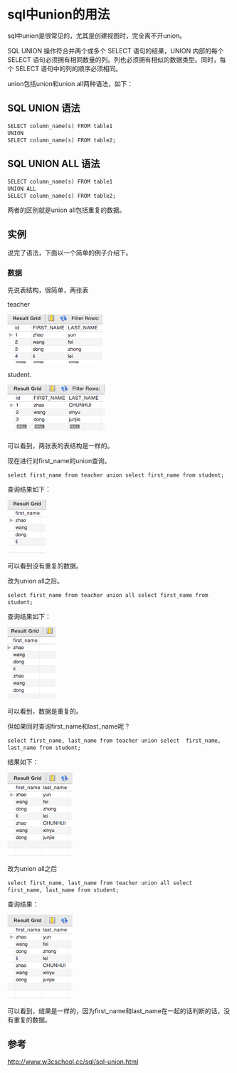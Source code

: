 # sql中union的用法


sql中union是很常见的，尤其是创建视图时，完全离不开union。

SQL UNION 操作符合并两个或多个 SELECT 语句的结果，UNION 内部的每个 SELECT 语句必须拥有相同数量的列。列也必须拥有相似的数据类型。同时，每个 SELECT 语句中的列的顺序必须相同。

union包括union和union all两种语法，如下：

## SQL UNION 语法

```
SELECT column_name(s) FROM table1
UNION
SELECT column_name(s) FROM table2;
```

## SQL UNION ALL 语法

```
SELECT column_name(s) FROM table1
UNION ALL
SELECT column_name(s) FROM table2;
```
两者的区别就是union all包括重复的数据。

## 实例

说完了语法，下面以一个简单的例子介绍下。

### 数据

先说表结构，很简单，两张表

teacher

![](../images/union-1.png)

student.

![](../images/union-2.png)

可以看到，两张表的表结构是一样的。

现在进行对first_name的union查询。
```
select first_name from teacher union select first_name from student;
```
查询结果如下：


![](../images/union-3.png)

可以看到没有重复的数据。

改为union all之后。
```
select first_name from teacher union all select first_name from student;
```
查询结果如下：

![](../images/union-4.png)

可以看到，数据是重复的。

但如果同时查询first_name和last_name呢？

```
select first_name, last_name from teacher union select  first_name, last_name from student;
```
结果如下：

![](../images/union-5.png)

改为union all之后
```
select first_name, last_name from teacher union all select  first_name, last_name from student;
```
查询结果：

![](../images/union-6.png)

可以看到，结果是一样的，因为first_name和last_name在一起的话判断的话，没有重复的数据。



## 参考

http://www.w3cschool.cc/sql/sql-union.html
